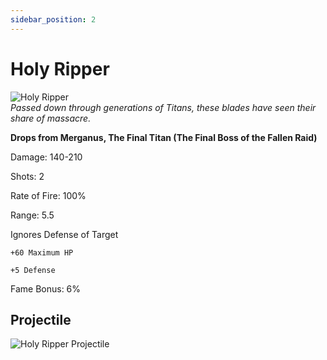 ```yaml
---
sidebar_position: 2
---
```

# Holy Ripper

![Holy Ripper](https://vwiki.valorserver.com/api/item/picture/Holy%20Ripper)  
<i>Passed down through generations of Titans, these blades have seen their share of massacre.</i>

**Drops from Merganus, The Final Titan (The Final Boss of the Fallen Raid)**

Damage: 140-210

Shots: 2

Rate of Fire: 100%

Range: 5.5

Ignores Defense of Target

    +60 Maximum HP
    
    +5 Defense
    
Fame Bonus: 6%

## Projectile 

![Holy Ripper Projectile](https://cdn.discordapp.com/attachments/953134990428868629/969068914107645982/holyripper.gif)
